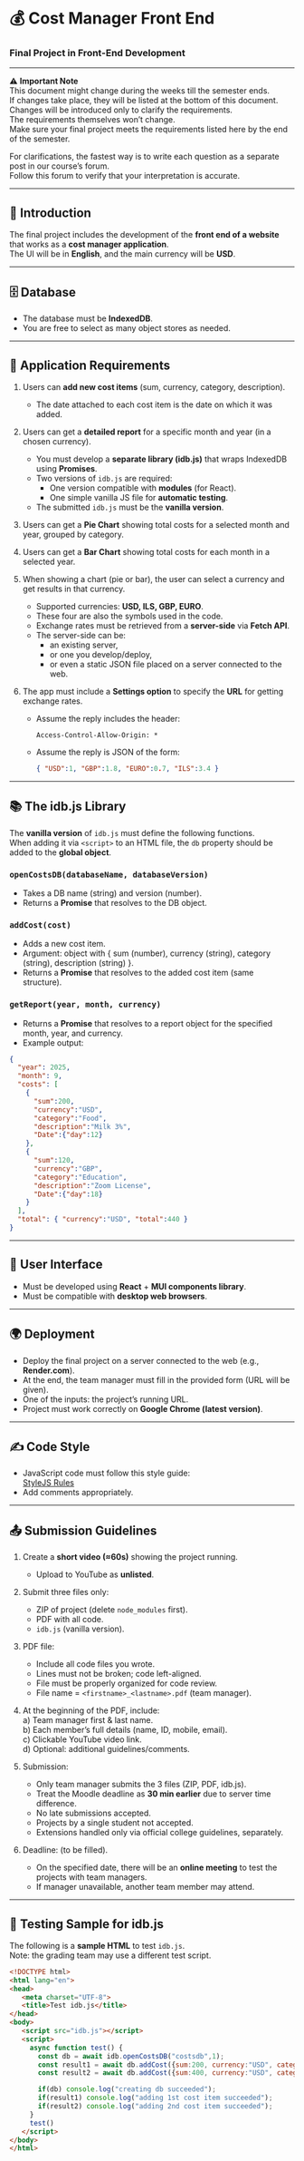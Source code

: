 # 💰 Cost Manager Front End
### Final Project in Front-End Development

---

⚠️ **Important Note**  
This document might change during the weeks till the semester ends.  
If changes take place, they will be listed at the bottom of this document.  
Changes will be introduced only to clarify the requirements.  
The requirements themselves won’t change.  
Make sure your final project meets the requirements listed here by the end of the semester.  

For clarifications, the fastest way is to write each question as a separate post in our course’s forum.  
Follow this forum to verify that your interpretation is accurate.  

---

## 📖 Introduction
The final project includes the development of the **front end of a website** that works as a **cost manager application**.  
The UI will be in **English**, and the main currency will be **USD**.  

---

## 🗄️ Database
- The database must be **IndexedDB**.  
- You are free to select as many object stores as needed.  

---

## 📝 Application Requirements
1. Users can **add new cost items** (sum, currency, category, description).  
   - The date attached to each cost item is the date on which it was added.  

2. Users can get a **detailed report** for a specific month and year (in a chosen currency).  
   - You must develop a **separate library (idb.js)** that wraps IndexedDB using **Promises**.  
   - Two versions of `idb.js` are required:  
     - One version compatible with **modules** (for React).  
     - One simple vanilla JS file for **automatic testing**.  
   - The submitted `idb.js` must be the **vanilla version**.  

3. Users can get a **Pie Chart** showing total costs for a selected month and year, grouped by category.  

4. Users can get a **Bar Chart** showing total costs for each month in a selected year.  

5. When showing a chart (pie or bar), the user can select a currency and get results in that currency.  
   - Supported currencies: **USD, ILS, GBP, EURO**.  
   - These four are also the symbols used in the code.  
   - Exchange rates must be retrieved from a **server-side** via **Fetch API**.  
   - The server-side can be:  
     - an existing server,  
     - or one you develop/deploy,  
     - or even a static JSON file placed on a server connected to the web.  

6. The app must include a **Settings option** to specify the **URL** for getting exchange rates.  
   - Assume the reply includes the header:  
     ```
     Access-Control-Allow-Origin: *
     ```  
   - Assume the reply is JSON of the form:  
     ```json
     { "USD":1, "GBP":1.8, "EURO":0.7, "ILS":3.4 }
     ```  

---

## 📚 The idb.js Library
The **vanilla version** of `idb.js` must define the following functions.  
When adding it via `<script>` to an HTML file, the `db` property should be added to the **global object**.

### `openCostsDB(databaseName, databaseVersion)`
- Takes a DB name (string) and version (number).  
- Returns a **Promise** that resolves to the DB object.  

### `addCost(cost)`
- Adds a new cost item.  
- Argument: object with { sum (number), currency (string), category (string), description (string) }.  
- Returns a **Promise** that resolves to the added cost item (same structure).  

### `getReport(year, month, currency)`
- Returns a **Promise** that resolves to a report object for the specified month, year, and currency.  
- Example output:  
```json
{
  "year": 2025,
  "month": 9,
  "costs": [
    {
      "sum":200,
      "currency":"USD",
      "category":"Food",
      "description":"Milk 3%",
      "Date":{"day":12}
    },
    {
      "sum":120,
      "currency":"GBP",
      "category":"Education",
      "description":"Zoom License",
      "Date":{"day":18}
    }
  ],
  "total": { "currency":"USD", "total":440 }
}
```  

---

## 🎨 User Interface
- Must be developed using **React** + **MUI components library**.  
- Must be compatible with **desktop web browsers**.  

---

## 🌍 Deployment
- Deploy the final project on a server connected to the web (e.g., **Render.com**).  
- At the end, the team manager must fill in the provided form (URL will be given).  
- One of the inputs: the project’s running URL.  
- Project must work correctly on **Google Chrome (latest version)**.  

---

## ✍️ Code Style
- JavaScript code must follow this style guide:  
  [StyleJS Rules](http://www.abelski.com/courses/stylejs/languagerules.pdf)  
- Add comments appropriately.  

---

## 📤 Submission Guidelines
1. Create a **short video (≈60s)** showing the project running.  
   - Upload to YouTube as **unlisted**.  

2. Submit three files only:  
   - ZIP of project (delete `node_modules` first).  
   - PDF with all code.  
   - `idb.js` (vanilla version).  

3. PDF file:  
   - Include all code files you wrote.  
   - Lines must not be broken; code left-aligned.  
   - File must be properly organized for code review.  
   - File name = `<firstname>_<lastname>.pdf` (team manager).  

4. At the beginning of the PDF, include:  
   a) Team manager first & last name.  
   b) Each member’s full details (name, ID, mobile, email).  
   c) Clickable YouTube video link.  
   d) Optional: additional guidelines/comments.  

5. Submission:  
   - Only team manager submits the 3 files (ZIP, PDF, idb.js).  
   - Treat the Moodle deadline as **30 min earlier** due to server time difference.  
   - No late submissions accepted.  
   - Projects by a single student not accepted.  
   - Extensions handled only via official college guidelines, separately.  

6. Deadline: (to be filled).  
   - On the specified date, there will be an **online meeting** to test the projects with team managers.  
   - If manager unavailable, another team member may attend.  

---

## 🧪 Testing Sample for idb.js
The following is a **sample HTML** to test `idb.js`.  
Note: the grading team may use a different test script.

```html
<!DOCTYPE html>
<html lang="en">
<head>
   <meta charset="UTF-8">
   <title>Test idb.js</title>
</head>
<body>
   <script src="idb.js"></script>
   <script>
     async function test() {
       const db = await idb.openCostsDB("costsdb",1);
       const result1 = await db.addCost({sum:200, currency:"USD", category:"FOOD", description:"pizza"});
       const result2 = await db.addCost({sum:400, currency:"USD", category:"CAR", description:"fuel"});

       if(db) console.log("creating db succeeded");
       if(result1) console.log("adding 1st cost item succeeded");
       if(result2) console.log("adding 2nd cost item succeeded");
     }
     test()
   </script>
</body>
</html>
```
